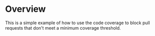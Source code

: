 # Overview
This is a simple example of how to use the code coverage to block
pull requests that don't meet a minimum coverage threshold.